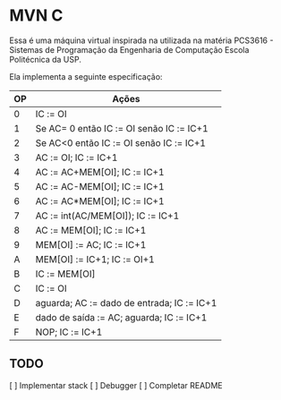 # MVN C

Essa é uma máquina virtual inspirada na utilizada na matéria PCS3616 - Sistemas de Programação da Engenharia de Computação Escola Politécnica da USP.

Ela implementa a seguinte especificação:

| OP|  Ações |
| --- | --- |
| 0 | IC := OI |
| 1 | Se AC= 0 então IC := OI senão IC := IC+1 |
| 2 | Se AC<0 então IC := OI senão IC := IC+1 |
| 3 | AC := OI; IC := IC+1 |
| 4 | AC := AC+MEM[OI]; IC := IC+1 |
| 5 | AC := AC-MEM[OI]; IC := IC+1 |
| 6 | AC := AC*MEM[OI]; IC := IC+1 |
| 7 | AC := int(AC/MEM[OI]); IC := IC+1 |
| 8 | AC := MEM[OI]; IC := IC+1 |
| 9 | MEM[OI] := AC; IC := IC+1 |
| A | MEM[OI] := IC+1; IC := OI+1 |
| B | IC := MEM[OI] |
| C | IC := OI |
| D | aguarda; AC := dado de entrada; IC := IC+1 |
| E | dado de saída := AC; aguarda; IC := IC+1 |
| F | NOP; IC := IC+1 |

## TODO
[ ] Implementar stack
[ ] Debugger
[ ] Completar README